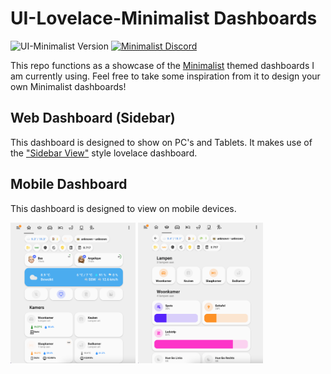 # UI-Lovelace-Minimalist Dashboards

![UI-Minimalist Version](https://img.shields.io/github/v/release/UI-Lovelace-Minimalist/UI)
[![Minimalist Discord](https://badgen.net/discord/online-members/TPXg9b7GfR)](https://discord.gg/TPXg9b7GfR)

This repo functions as a showcase of the [Minimalist](https://github.com/UI-Lovelace-Minimalist/UI) themed dashboards I am currently using. Feel free to take some inspiration from it to design your own Minimalist dashboards!

## Web Dashboard (Sidebar)

This dashboard is designed to show on PC's and Tablets. It makes use of the ["Sidebar View"](https://www.home-assistant.io/lovelace/sidebar/) style lovelace dashboard.

## Mobile Dashboard

This dashboard is designed to view on mobile devices.

<img src="https://raw.githubusercontent.com/basbruss/Minimalist-Dashboards/main/git_assets/mobile_main.png" width="200">
<img src="https://raw.githubusercontent.com/basbruss/Minimalist-Dashboards/main/git_assets/mobile_lights.png" width="200">
